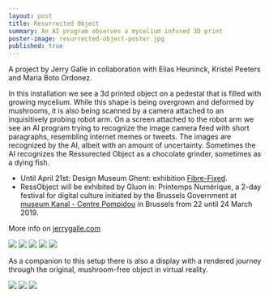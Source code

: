 ```yaml
---
layout: post
title: Resurrected Object
summary: An AI program observes a mycelium infused 3D print
poster-image: resurrected-object-poster.jpg
published: true
---
```

A project by Jerry Galle in collaboration with Elias Heuninck, Kristel Peeters and Maria Boto Ordonez.

In this installation we see a 3d printed object on a pedestal that is filled with growing mycelium. While this shape is being overgrown and deformed by mushrooms, it is also being scanned by a camera attached to an inquisitively probing robot arm. On a screen attached to the robot arm we see an AI program trying to recognize the image camera feed with short paragraphs, resembling internet memes or tweets. The images are recognized by the AI, albeit with an amount of uncertainty. Sometimes the AI recognizes the Ressurected Object as a chocolate grinder, sometimes as a dying fish.

- Until April 21st: Design Museum Ghent: exhibition [Fibre-Fixed](https://www.designmuseumgent.be/en/events/fibre-fixed).
- RessObject will be exhibited by Gluon in: Printemps Numérique, a 2-day festival for digital culture initiated by the Brussels Government at [museum Kanal - Centre Pompidou](http://kanal.brussels/en) in Brussels from 22 until 24 March 2019.

More info on [jerrygalle.com](https://jerrygalle.com/projects/ressobject/)


![](https://tools-for-things-and-ideas.github.io/images/resurrected-object-1010115.JPG)
![](https://tools-for-things-and-ideas.github.io/images/resurrected-object-1010118.JPG)
![](https://tools-for-things-and-ideas.github.io/images/resurrected-object-1010120.JPG)
![](https://tools-for-things-and-ideas.github.io/images/resurrected-object-1010122.JPG)
![](https://tools-for-things-and-ideas.github.io/images/resurrected-object-1010124.JPG)


As a companion to this setup there is also a display with a rendered journey through the original, mushroom-free object in virtual reality.

![](https://tools-for-things-and-ideas.github.io/images/resurrected-object-video-01.jpg)
![](https://tools-for-things-and-ideas.github.io/images/resurrected-object-video-02.jpg)
![](https://tools-for-things-and-ideas.github.io/images/resurrected-object-video-03.jpg)
